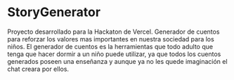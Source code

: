 # StoryGenerator
Proyecto desarrollado para la Hackaton de Vercel. Generador de cuentos para reforzar los valores mas importantes en nuestra sociedad para los niños. El generador de cuentos es la herramientas que todo adulto que tenga que hacer dormir a un niño puede utilizar, ya que todos los cuentos generados poseen una enseñanza y aunque ya no les quede imaginación el chat creara por ellos.
